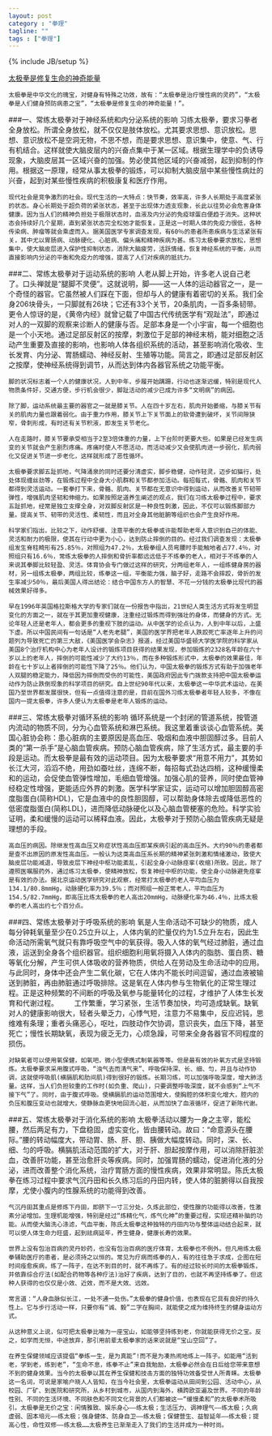 ```yaml
---
layout: post
category : "拳理"
tagline: ""
tags : ["拳理"]
---
```

{% include JB/setup %}

[太极拳是修复生命的神奇能量](http://mp.weixin.qq.com/s?__biz=MzA4MjA4OTkzNQ==&mid=202924782&idx=1&sn=a4dc0435aaeea484376692be70fd99c3&scene=1&key=79cf83ea5128c3e59788733912cc36d9840b6cb78932c2c217d6f8fc22ff5848541c73b7000273b5cc09c5e6787cc855&ascene=0&uin=MTE3OTExMjE0MQ%3D%3D&devicetype=iMac+MacBookPro11%2C1+OSX+OSX+10.10+build(14A389)&version=11020012&pass_ticket=1e32oWw4CFq5JFnlFq9FvWnvrkX8TifTw3KAlsBQI%2FbZUvhEps9GoaCJq%2B%2FoAOW%2F)

	太极拳是中华文化的瑰宝，对健身有特殊之功效，故有：“太极拳是治疗慢性病的灵药”，“太极拳是人们健身预防病患之宝”，“太极拳是修复生命的神奇能量！”。
###一、常练太极拳对于神经系统和内分泌系统的影响 
	习练太极拳，要求习拳者全身放松。所谓全身放松，就不仅仅是肢体放松。尤其要求思想、意识放松。思想、意识放松不是空洞无物，不思不想，而是要求思想、意识集中，使意、气、行有机结合。这样就使大脑皮层内的兴奋点集中于某一区域。根据生理学中的负诱导现象，大脑皮层其一区域兴奋的加强。势必使其他区域的兴奋减弱，起到抑制的作用。根据这一原理，经常从事太极拳的锻炼，可以抑制大脑皮层中某些慢性病灶的兴奋，起到对某些慢性疾病的积极康复和医疗作用。

	现代社会是竞争激烈的社会。现代生活的一大特点：快节奏，效率高，许多人长期处于高度紧张的状态。身心长期处于超负荷的紧张状态，甚至于出现体力透支现象，长此以往势必会危害身体健康。因为当人们的精神负担处于极限状态时，血液及内分泌的免疫球蛋白便趋于消失。这种状态会持续好几个星期，直到紧张状态完全松弛才能恢复。正是这一时期人体的免疫力很低，各种传染病、肿瘤等就会乘虚而入。据美国医学专家调查发现，有60％的患者所患疾病与生活紧张有关，其中尤以胃肠病、动脉硬化、心脏病、偏头痛和精神疾病为甚。练习太极拳要求放松，思想集中，使大脑皮层进入保护性抑制状态，消除大脑疲劳，活跃情绪，恢复神经系统的平衡，从而直接影响内分泌的平衡和免疫力的增强，提高了人们对疾病的抵抗力。
###二、常练太极拳对于运动系统的影响 
	人老从脚上开始，许多老人说自己老了。口头禅就是“腿脚不灵便”。这就说明，脚——这一人体的运动器官之一，是一个奇怪的器官。它虽然被人们踩在下面，但却与人的健康有着密切的关系。我们全身206块骨头，一只脚就有26块；它还有33个关节，20条肌肉，一百多条韧带。更令人惊讶的是，《黄帝内经》就曾记载了中国古代传统医学有“观趾法”，即通过对人的一双脚的观察来诊断人的健康与否。足部本身是一个小宇宙，每一个细胞也是一个小天地。通过足部反射区的按摩，刺激位于足部的神经末梢，能对细胞之活动产生重要及直接的影响，也影响人体各组织系统的活动，甚至影响消化吸收、生长发育、内分泌、胃肠蠕动、神经反射、生殖等功能。简言之，即通过足部反射区之按摩，使神经系统得到调节，从而达到体内各器官系统之功能平衡。
	
	脚的状况标志着一个人的健康状况，人到中年，步履开始蹒跚，行动也逐渐迟缓，特别是现代人物质条件好，交通方便，步行机会很少，脚趾活动的减少已成为许多“文明病”的病因。

	除了脚，运动系统最主要的器官之一就是膝关节。人在四十岁左右，肌肉开始萎缩，与膝关节有关的肌肉力量也跟着弱化。由于重力作用，膝关节上下关节面上的软骨遭到破坏，关节间隙狭窄，骨刺形成，有时还有关节积液，即发生关节老化。

	人在走路时，膝关节要承受相当于2至3倍体重的力量，上下台阶时更要大些。如果是已经发生病变的关节就会产生剧烈疼痛。疼痛时使人不愿活动，而活动减少又会使肌肉进一步弱化，肌肉弱化又促进关节进一步老化，这样就形成了恶性循环。

	太极拳要求脚五趾抓地，气降涌泉的同时还要分清虚实，脚步稳健，动作轻灵，迈步如猫行，处处体现缠丝劲等，在锻炼过程中全身大小肌群和关节都参加活动。每招每式，骨骼、肌肉和关节都得到灵活运动。一套拳打下来，骨骼、肌肉、关节都在无意识中得到运动，从而改善关节韧带弹性，增强肌肉坚韧和伸缩力。如果按照足道养生阐述的观点，我们在习练太极拳过程中，要求五趾抓地，经常是独立支撑全身，对双脚反射区是一种良性刺激，因此，不仅可以锻炼脚部力量。提高关节、韧带的灵活性、柔韧性，而且对全身其他脏腑等组织也会产生良好作用。 
	
	科学家们指出，比较之下，动作舒缓、注意平衡的太极拳或许能帮助老年人意识到自己的体能、灵活和耐力的极限，使其在行动中更为小心，达到防止摔倒的目的。经过我们调查发现：太极拳组发生脊柱畸形有25.85％，对照组为47.2％，太极拳组人员弯腰时手能触地者占77.4％，对照组只有16.6％，常练太极拳的人摔倒和骨折率都远远低于不练拳的老人，相对于不练拳的人来说其拳脚比较轻盈、灵活。体育协会专门做过这样的研究，分两组老年人，一组练健身房的器材，另一组练太极拳，两组比较，练拳这一组，平衡能力强，脑子好，走路不会摔跤，骨折的发生率减少50％，最后美国人得出结论：结合中国东方人的智慧、不花一分钱的太极拳比现代的器械效果好得多。

	早在1996年英国格拉斯格大学的专家们就在一份报告中指出，21世纪人类生活方式将发生明显变化的方面之一，就在于其更加重视健康，注重经过锻炼而得到强壮的身体，而健身的方式。无论年轻人还是老年人，都会更多的重视下肢的运动。从中医学的论点认为，人到中年以后，上盛下虚。所以中国民间有一句话是“人老先老腿”，美国的医学界把老年人跌跤死亡率逐年上升的问题列为导致死亡的第三大敌，《美国医学会杂志》报道，经过美国华盛顿大学医学院的科学家从美国8个治疗机构中心为老年人设计的锻炼项目获得的结果发现，参加锻炼的2328名年龄在六十岁以上的老年人，摔倒的可能性减少了大约13％，而在多种锻炼形式中，太极拳的效果最佳，年龄在七十岁以上者摔倒的可能性下降了25％。他们认为，中国太极拳的锻炼方式有助于加强老年人双腿的稳定能力，降低因为摔倒而受伤的可能性，美国政府因此专门拨款支持把中国太极拳运动作为防止跌倒现象的科学项目的研究。自上世纪90年代以来，太极拳这一中华武术运动，在美国乃至世界都发展很快，但有一点值得注意的是，目前在国外习练太极拳者年轻人较多，不像在国内一提太极拳，许多人便认为太极拳是老年人锻炼的运动。
###三、常练太极拳对循环系统的影响 
	循环系统是一个封闭的管道系统，按管道内流动的物质不同，分为心血管系统和淋巴系统。我这里着重谈谈心血管系统。美国心脏协会称：患心脏病的主要原因是高血压、吸烟和血液中胆固醇过多。目前人类的“第一杀手”是心脑血管疾病。预防心脑血管疾病，除了生活方式，最主要的手段是运动。而太极拳是最有效的运动项目。因为太极拳要求“用意不用力”，其势如长江大河，滔滔不绝，用劲如蚕吐丝，连绵不断，每招每式劲达四梢，这种缓慢柔和的运动，会促使血管弹性增加，毛细血管增强。加强心肌的营养，同时使血管神经稳定性增强，更能适应外界的刺激。医学科学家证实，运动可以增加胆固醇高密度脂蛋白(简称HDL)，它是血液中的良性胆固醇，可以帮助身体除去或降低恶性的低密度脂蛋白(简称LDL)，进而降低动脉硬化以及心脑血管梗塞的危险。科学实验证明，柔和缓慢的运动可以稀释血液。因此，太极拳对于预防心脑血管疾病无疑是理想的手段。
	
	高血压的病因。除继发性高血压又称症状性高血压即某疾病引起的高血压外。大约90％的患者都是查不出原因的原发性高血压。一般认为这类高血压系长期的精神紧张刺激和情绪激动，致使大脑皮层功能减退，导致皮层下神经中枢功能紊乱，引起全身小动脉痉挛(收缩)所致。因此，除了遵照医嘱服药外，通过练习太极拳，使精神放松，恢复神经中枢的功能，使全身小动脉避免痉挛是有效的办法。据北京运动医学研究对此观察，经常打太极拳的老人平均血压为134.1/80.8mmHg，动脉硬化率为39.5％；而对照组一般正常老人，平均血压为154.5/82.7mmHg，即高压比练太极拳的老人高出20mmHg，动脉硬化率为46.4％，比练太极拳的老人高出约七个百分点。
###四、常练太极拳对于呼吸系统的影响 
	氧是人生命活动不可缺少的物质，成人每分钟耗氧量至少在0.25立升以上，人体内氧的贮量仅约为1.5立升左右，因此生命活动所需氧气就只有靠呼吸空气中的氧获得。吸入人体的氧气经过肺脏，通过血液，运送到全身各个组织器官。组织细胞利用氧将摄入人体内的脂肪、蛋白质、糖等氧化分解，产生可供人体吸收的营养物质，供给人在劳动及生命活动中的应用。与此同时，身体中还会产生二氧化碳，它在人体内不能长时间逗留，通过血液被输送到肺脏，再由肺脏通过呼吸排除。这是氧在人体内参与生物氧化的正常生理过程。正是这种频繁的不间断的呼吸及氧参与能量转化的过程，才维护了人体生长发育和代谢过程。 　　工作繁重，学习紧张，生活节奏加快，均可造成缺氧。缺氧对人的健康影响很大，轻者头晕乏力，心悸气短，注意力不易集中，反应迟钝，思维难有条理；重者头痛恶心，呕吐，四肢动作欠协调，意识丧失，血压下降，甚至死亡；慢性长期缺氧，表现为疲乏无力，心烦急躁，可带来全身各器官不同程度的损伤。
	
	对缺氧者可以使用氧保健，如氧吧，微小型便携式制氧器等等。但是最有效的补氧方式是坚持锻炼。太极拳要求采用腹式呼吸，“浊气去而清气来”、呼吸保持深、长、细、匀，并且与动作协调，这就使呼吸肌(横膈肌和肋间肌)得到很好的锻炼。长期习练，可以加强呼吸深度，增大肺活量。这样，当人们负担较重的工作时(如负重、爬山)，只要调整呼吸深度，就不会感到“上气不接下气”了。同时，由于腹式呼吸。使横膈肌的运动范围增大，使胸腔的体积变化增大，腔内的负压和腹压变动也就增大，使静脉血更快地回流心脏，从而加快了血液循环，促进了新陈代谢。
###五、常练太极拳对于消化系统的影响 
	太极拳活动以腰为一身之主宰，能松腰，然后两足有力，下盘稳固，虚实变化，皆由腰转动。故曰：“命意源头在腰际。”腰的转动幅度大，带动胃、肠、肝、胆、胰做大幅度转动。同时，深、长、细、匀的呼吸。横膈肌活动范围的扩大，对于肝、胆起按摩作用，可以消除肝脏淤血，改善肝功能，甚至治愈肝炎等疾病。同时，加强胃肠的蠕动，促进消化液的分泌，进而改善整个消化系统，治疗胃肠方面的慢性疾病，效果非常明显。陈氏太极拳在练习过程中要求气沉丹田和长久练习后的丹田内转，使人体的脏腑得以自我按摩，尤使小腹内的性腺系统的功能得到改善。
	
	气沉丹田其重点是修炼下丹田，即脐下一寸三分处，久炼此部位，使性腺的功能得以改善，性激素分泌增加。生理机能增强，特别是经过“炼精化气，炼气化神”的重要过程，实现还精补脑的功能。从而使大脑洗心涤滤，气血平衡，陈氏太极拳这种独特的丹田内功与整体运动结合起来，就可以使人体生命力旺盛，起到祛病延年，养生健身，健康长寿的效果。
	
	世界上没有包治百病的灵丹妙药，也没有包治百病的医疗体育，太极拳也不例外。但凡用练太极拳辅助医疗的患者，是必须持之以恒的。常见为疗病而练拳的人，有的往往急于求成，企图在短时间痊愈疾病，练了一阵子，在达不到目的时，就不再练了。有的经过较长时间的太极拳锻炼，并依靠综合疗法(如配合药物等各种疗法)治好了疾病，达到了目的，也就不再坚持练拳了。但这种人获得的也仅仅是小效、近效，而不是大效、远效。
	
	常言道：“人身血脉似长江，一处不通一处伤。”太极拳的健身价值，也表现在它具有良好的持久性上。它与步行活动一样，只要你有“诚、毅”二字在胸间，就能使之成为维持终生的健身运动方式。
	
	从这种意义上说，似可把太极拳比喻为一座宝山，如能够坚持练到老，你就能获得无价之宝。反之，如学而无恒，中途放弃，那引用前辈太极拳家的话来说就是“宝山空回”了。
	
	在养生保健领域应该提倡“拳练一生，是为真能”!而不是为凑热闹地练上一阵子。如能用“活到老，学到老，练到老”，“生命不息，练拳不止”来自我勉励，太极拳必然会在日后给您带来意想不到的健身效果。当今的太极拳以其在养生保健和技击方面的独特功效备受世人所青睐。太极拳这一名词，可说是家喻户晓人人皆知，在当今社会里，太极拳运动从田间到公园、活动中心，从校园、厂矿、到医院和研究所，从乡村到城市，从国内到海外，横跨欧亚遍及世界。不同的年龄性别、不同的生活环境、不同肤色和不同文化背景的人们都被这一“缓慢柔和”的太极拳术所吸引。太极拳是无价之宝：闲情雅致、娱乐身心——练太极；生活压力、调神理气——练太极；久病虚弱、固本培元——练太极；强身健体、防身自卫——练太极；保健营生、益智延年——练太极；提高心性，命性双修——练太极……太极养生已渐渐走入了我们的生活并成为一种时尚。